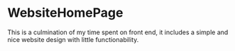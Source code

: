 # WebsiteHomePage
This is a culmination of my time spent on front end, it includes a simple and nice website design with little functionability.
